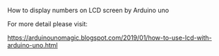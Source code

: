 How to display numbers on LCD screen by Arduino uno

For more detail please visit:

https://arduinounomagic.blogspot.com/2019/01/how-to-use-lcd-with-arduino-uno.html
